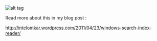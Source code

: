 
![alt tag](http://intelomkar.files.wordpress.com/2011/04/wsir.png)

Read more about this in my blog post :

http://intelomkar.wordpress.com/2011/04/23/windows-search-index-reader/






